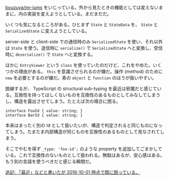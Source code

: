 [bouzuya/mr-jums][] をいじっている。外から見たときの機能としては変えないままに、内の実装を変えようとしている。まだまだだ。

いくつも気になるところがある。ひとまず `State` と `StateData` を、 `State` と `SerializedState` に変えようとしている。

server-side と client-side での通信時のみ `SerializedState` を使い、それ以外は `State` を使う。送信時に `serialize()` で `SerializedState` へと変換し、受信時に `deserialize()` で `State` へと変換する。

ほかに `EntryViewer` という `class` を使っていたのだけど、これをやめた。いくつかの理由がある。 `this` を意識させられるのが嫌だ。操作 (method) のために `new` を必要とするのが嫌だ。素の `object` と `function` のほうが扱いやすい。

脱線するが、 TypeScript の structural sub-typing を最近は邪魔だと感じている。互換性を持ってほしくないものを互換性のあるものとしてみなしてしまうし、構造を露出させてしまう。たとえば次の場合に困る。

```
interface FooId { value: string; }
interface BarId { value: string; }
```

本来はまったく別の Id として扱いたいが、構造で判定されると同じものになってしまう。たまたま内部構造が同じものを互換性のあるものとして見なされてしまう。

そこでやむを得ず `_type: 'foo-id';` のような property を追加してごまかしている。これで互換性のないものとして扱われる。無駄はあるが、安心感はある。もう別の言語を使うべきだと感じる瞬間だ。

<ins>追記: 「最近」などと書いたが [2016-10-01][] 時点で既に困っている。</ins>

[2016-10-01]: http://blog.bouzuya.net/2016/10/01/
[bouzuya/mr-jums]: https://github.com/bouzuya/mr-jums
